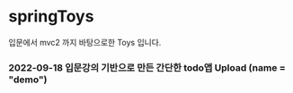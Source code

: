 # springToys
입문에서 mvc2 까지 바탕으로한 Toys 입니다.


### 2022-09-18 입문강의 기반으로 만든 간단한 todo앱 Upload (name = "demo")
